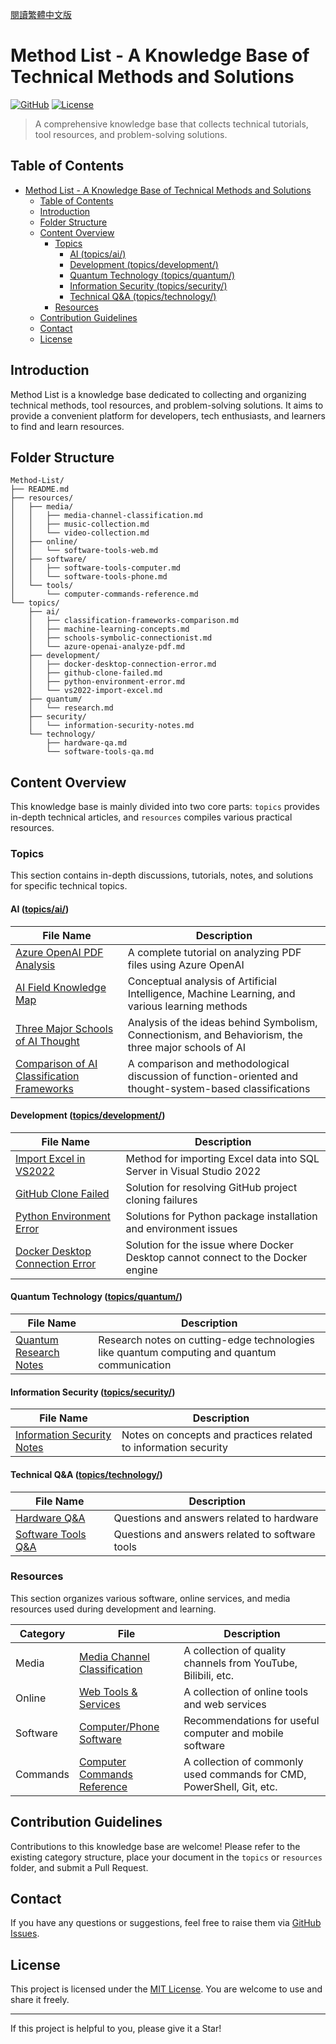 [閱讀繁體中文版](README.zh-TW.md)

# Method List - A Knowledge Base of Technical Methods and Solutions

[![GitHub](https://img.shields.io/badge/GitHub-Method--List-blue)](https://github.com/Youchenjiang/Method-List)
[![License](https://img.shields.io/badge/License-MIT-green.svg)](LICENSE)

> A comprehensive knowledge base that collects technical tutorials, tool resources, and problem-solving solutions.

## Table of Contents

- [Method List - A Knowledge Base of Technical Methods and Solutions](#method-list---a-knowledge-base-of-technical-methods-and-solutions)
  - [Table of Contents](#-table-of-contents)
  - [Introduction](#-introduction)
  - [Folder Structure](#-folder-structure)
  - [Content Overview](#-content-overview)
    - [Topics](#-topics)
      - [AI (topics/ai/)](#-ai-topicsai)
      - [Development (topics/development/)](#-development-topicsdevelopment)
      - [Quantum Technology (topics/quantum/)](#️-quantum-technology-topicsquantum)
      - [Information Security (topics/security/)](#-information-security-topicssecurity)
      - [Technical Q&A (topics/technology/)](#-technical-qa-topicstechnology)
    - [Resources](#-resources)
  - [Contribution Guidelines](#-contribution-guidelines)
  - [Contact](#-contact)
  - [License](#-license)

## Introduction

Method List is a knowledge base dedicated to collecting and organizing technical methods, tool resources, and problem-solving solutions. It aims to provide a convenient platform for developers, tech enthusiasts, and learners to find and learn resources.

## Folder Structure

```tree
Method-List/
├── README.md
├── resources/
│   ├── media/
│   │   ├── media-channel-classification.md
│   │   ├── music-collection.md
│   │   └── video-collection.md
│   ├── online/
│   │   └── software-tools-web.md
│   ├── software/
│   │   ├── software-tools-computer.md
│   │   └── software-tools-phone.md
│   └── tools/
│       └── computer-commands-reference.md
└── topics/
    ├── ai/
    │   ├── classification-frameworks-comparison.md
    │   ├── machine-learning-concepts.md
    │   ├── schools-symbolic-connectionist.md
    │   └── azure-openai-analyze-pdf.md
    ├── development/
    │   ├── docker-desktop-connection-error.md
    │   ├── github-clone-failed.md
    │   ├── python-environment-error.md
    │   └── vs2022-import-excel.md
    ├── quantum/
    │   └── research.md
    ├── security/
    │   └── information-security-notes.md
    └── technology/
        ├── hardware-qa.md
        └── software-tools-qa.md
```

## Content Overview

This knowledge base is mainly divided into two core parts: `topics` provides in-depth technical articles, and `resources` compiles various practical resources.

### Topics

This section contains in-depth discussions, tutorials, notes, and solutions for specific technical topics.

#### AI ([topics/ai/](topics/ai/))

| File Name | Description |
|---|---|
| [Azure OpenAI PDF Analysis](topics/ai/azure-openai-analyze-pdf.md) | A complete tutorial on analyzing PDF files using Azure OpenAI |
| [AI Field Knowledge Map](topics/ai/machine-learning-concepts.md) | Conceptual analysis of Artificial Intelligence, Machine Learning, and various learning methods |
| [Three Major Schools of AI Thought](topics/ai/schools-symbolic-connectionist.md) | Analysis of the ideas behind Symbolism, Connectionism, and Behaviorism, the three major schools of AI |
| [Comparison of AI Classification Frameworks](topics/ai/classification-frameworks-comparison.md) | A comparison and methodological discussion of function-oriented and thought-system-based classifications |

#### Development ([topics/development/](topics/development/))

| File Name | Description |
|---|---|
| [Import Excel in VS2022](topics/development/vs2022-import-excel.md) | Method for importing Excel data into SQL Server in Visual Studio 2022 |
| [GitHub Clone Failed](topics/development/github-clone-failed.md) | Solution for resolving GitHub project cloning failures |
| [Python Environment Error](topics/development/python-environment-error.md) | Solutions for Python package installation and environment issues |
| [Docker Desktop Connection Error](topics/development/docker-desktop-connection-error.md) | Solution for the issue where Docker Desktop cannot connect to the Docker engine |

#### Quantum Technology ([topics/quantum/](topics/quantum/))

| File Name | Description |
|---|---|
| [Quantum Research Notes](topics/quantum/research.md) | Research notes on cutting-edge technologies like quantum computing and quantum communication |

#### Information Security ([topics/security/](topics/security/))

| File Name | Description |
|---|---|
| [Information Security Notes](topics/security/information-security-notes.md) | Notes on concepts and practices related to information security |

#### Technical Q&A ([topics/technology/](topics/technology/))

| File Name | Description |
|---|---|
| [Hardware Q&A](topics/technology/hardware-qa.md) | Questions and answers related to hardware |
| [Software Tools Q&A](topics/technology/software-tools-qa.md) | Questions and answers related to software tools |

### Resources

This section organizes various software, online services, and media resources used during development and learning.

| Category | File | Description |
|---|---|---|
| Media | [Media Channel Classification](resources/media/media-channel-classification.md) | A collection of quality channels from YouTube, Bilibili, etc. |
| Online | [Web Tools & Services](resources/online/software-tools-web.md) | A collection of online tools and web services |
| Software | [Computer/Phone Software](resources/software/) | Recommendations for useful computer and mobile software |
| Commands | [Computer Commands Reference](resources/tools/computer-commands-reference.md) | A collection of commonly used commands for CMD, PowerShell, Git, etc. |

## Contribution Guidelines

Contributions to this knowledge base are welcome! Please refer to the existing category structure, place your document in the `topics` or `resources` folder, and submit a Pull Request.

## Contact

If you have any questions or suggestions, feel free to raise them via [GitHub Issues](https://github.com/Youchenjiang/Method-List/issues).

## License

This project is licensed under the [MIT License](LICENSE). You are welcome to use and share it freely.

---

If this project is helpful to you, please give it a Star!